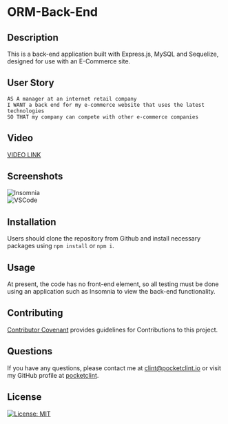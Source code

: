 # ORM-Back-End

## Description
This is a back-end application built with Express.js, MySQL and Sequelize, designed for use with an E-Commerce site.

## User Story
`AS A manager at an internet retail company`  
`I WANT a back end for my e-commerce website that uses the latest technologies`  
`SO THAT my company can compete with other e-commerce companies`  

## Video
[VIDEO LINK](https://drive.google.com/file/d/1_Bp-rC_QaQHHo7wL-uFPhQdz0xEs9vPq/view)  

## Screenshots
![Insomnia](https://i.ibb.co/0C5WxVd/Screenshot-2023-04-16-at-6-50-06-PM.png)  
![VSCode](https://i.ibb.co/Xsnm4sC/Screenshot-2023-04-16-at-6-51-07-PM.png)  

## Installation
Users should clone the repository from Github and install necessary packages using `npm install` or `npm i`.  

## Usage
At present, the code has no front-end element, so all testing must be done using an application such as Insomnia to view the back-end functionality.  

## Contributing
[Contributor Covenant](https://www.contributor-covenant.org/) provides guidelines for Contributions to this project.   

## Questions
If you have any questions, please contact me at clint@pocketclint.io or visit my GitHub profile at [pocketclint](https://www.github.com/pocketclint).   

## License  
[![License: MIT](https://img.shields.io/badge/License-MIT-yellow.svg)](https://opensource.org/licenses/MIT "This project is licensed under the MIT license.")   